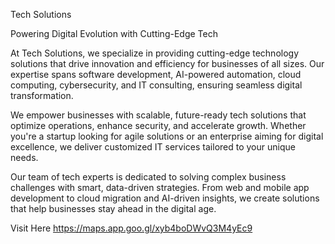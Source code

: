 Tech Solutions

 Powering Digital Evolution with Cutting-Edge Tech

At Tech Solutions, we specialize in providing cutting-edge technology solutions that drive innovation and efficiency for businesses of all sizes. Our expertise spans software development, AI-powered automation, cloud computing, cybersecurity, and IT consulting, ensuring seamless digital transformation.

We empower businesses with scalable, future-ready tech solutions that optimize operations, enhance security, and accelerate growth. Whether you're a startup looking for agile solutions or an enterprise aiming for digital excellence, we deliver customized IT services tailored to your unique needs.

Our team of tech experts is dedicated to solving complex business challenges with smart, data-driven strategies. From web and mobile app development to cloud migration and AI-driven insights, we create solutions that help businesses stay ahead in the digital age.

Visit Here https://maps.app.goo.gl/xyb4boDWvQ3M4yEc9
